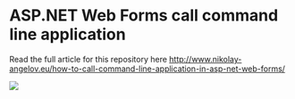 ASP.NET Web Forms call command line application
==================================

Read the full article for this repository here http://www.nikolay-angelov.eu/how-to-call-command-line-application-in-asp-net-web-forms/

<img src="http://www.nikolay-angelov.eu/wp-content/uploads/2014/09/Calculator.png" />
